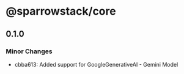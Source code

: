 # @sparrowstack/core

## 0.1.0

### Minor Changes

- cbba613: Added support for GoogleGenerativeAI - Gemini Model
